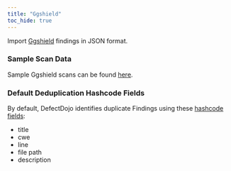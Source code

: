 ```yaml
---
title: "Ggshield"
toc_hide: true
---
```

Import [Ggshield](https://github.com/GitGuardian/ggshield) findings in JSON format.

### Sample Scan Data
Sample Ggshield scans can be found [here](https://github.com/DefectDojo/django-DefectDojo/tree/master/unittests/scans/ggshield).

### Default Deduplication Hashcode Fields
By default, DefectDojo identifies duplicate Findings using these [hashcode fields](https://docs.defectdojo.com/en/working_with_findings/finding_deduplication/about_deduplication/):

- title
- cwe
- line
- file path
- description
